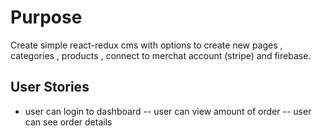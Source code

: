 # Purpose

Create simple react-redux cms with options to create new pages , categories , products , connect to merchat account (stripe) and firebase.

## User Stories

- user can login to dashboard
-- user can view amount of order
-- user can see order details